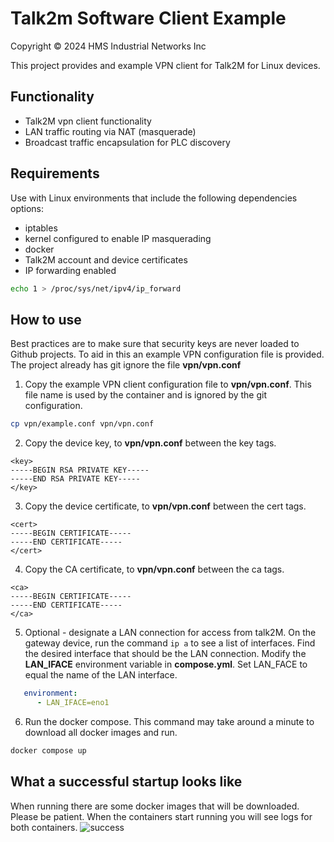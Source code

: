 # Talk2m Software Client Example 
Copyright © 2024 HMS Industrial Networks Inc

This project provides and example VPN client for Talk2M for Linux devices.

## Functionality
- Talk2M vpn client functionality
- LAN traffic routing via NAT (masquerade)
- Broadcast traffic encapsulation for PLC discovery 

## Requirements 
Use with Linux environments that include the following dependencies options:
- iptables 
- kernel configured to enable IP masquerading
- docker 
- Talk2M account and device certificates
- IP forwarding enabled 
```bash
echo 1 > /proc/sys/net/ipv4/ip_forward
```

## How to use 
Best practices are to make sure that security keys are never loaded to Github projects. To aid in this an example VPN configuration file is provided. The project already has git ignore the file **vpn/vpn.conf**

1. Copy the example VPN client configuration file to **vpn/vpn.conf**. This file name is used by the container and is ignored by the git configuration. 
```bash 
cp vpn/example.conf vpn/vpn.conf
```

2. Copy the device key, to **vpn/vpn.conf** between the key tags.
```openvpn
<key>
-----BEGIN RSA PRIVATE KEY-----
-----END RSA PRIVATE KEY-----
</key>
```
3. Copy the device certificate, to **vpn/vpn.conf** between the cert tags.
```openvpn
<cert>
-----BEGIN CERTIFICATE-----
-----END CERTIFICATE-----
</cert>
```
4. Copy the CA certificate, to **vpn/vpn.conf** between the ca tags.
```openvpn
<ca>
-----BEGIN CERTIFICATE-----
-----END CERTIFICATE-----
</ca>
```
5. Optional - designate a LAN connection for access from talk2M. On the gateway device, run the command ``` ip a ``` to see a list of interfaces. Find the desired interface that should be the LAN connection. Modify the **LAN_IFACE** environment variable in **compose.yml**. Set LAN_FACE to equal the name of the LAN interface. 
```yml
   environment:
      - LAN_IFACE=eno1
```

6. Run the docker compose. This command may take around a minute to download all docker images and run.
```bash
docker compose up 
```

## What a successful startup looks like
When running there are some docker images that will be downloaded. Please be patient. When the containers start running you will see logs for both containers.
![success ](https://github.com/it-hms/t2m-soft-vpn-client/assets/72526279/5f53b8e4-bb8a-491f-98d8-30190f64e0cf)





